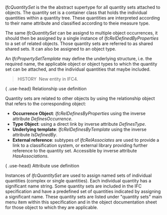 _IfcQuantitySet_ is the the abstract supertype for all quantity sets attached to objects. The quantity set is a container class that holds the individual quantities within a quantity tree. These quantities are interpreted according to their name attribute and classified according to theie measure type.

The same _IfcQuantitySet_ can be assignd to multiple object occurrences, it should then be assigned by a single instance of _IfcRelDefinedByProperties_ to a set of related objects. Those quantity sets are referred to as shared shared sets. It can also be assigned to an object type.

An _IfcPropertySetTemplate_ may define the underlying structure, i.e. the required name, the applicable object or object types to which the quantity set can be attached, and the individual quantities that maybe included.

> HISTORY&nbsp; New entity in IFC4.

{ .use-head}
Relationship use definition

Quantity sets are related to other objects by using the relationship object that refers to the corresponding object:

*  **Occurrence Object**: _IfcRelDefinesByProperties_ using the inverse attribute _DefinesOccurrence_. 
*  **Type Object**: using a direct link by inverse attribute _DefinesType_. 
*  **Underlying template**: _IfcRelDefinesByTemplate_ using the inverse attribute _IsDefinedBy_. 
*  **External reference**: subtypes of _IfcRelAssociates_ are used to provide a link to a classification system, or external library providing further reference to the quantity set. Accessible by inverse attribute _HasAssociations_. 

{ .use-head}
Attribute use definition

Instances of _IfcQuantitySet_ are used to assign named sets of individual quantities (complex or single quantities). Each individual quantity has a significant name string. Some quantity sets are included in the IFC specification and have a predefined set of quantities indicated by assigning a significant name. These quantity sets are listed under "quantity sets" main menu item within this specification and in the object documentation sheet for those object to which they are applicable.